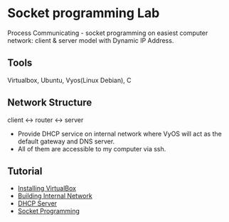 # Socket programming Lab
Process Communicating - socket programming on easiest computer network: client & server model with Dynamic IP Address.
## Tools
Virtualbox, Ubuntu, Vyos(Linux Debian), C
## Network Structure
client <-> router <-> server
* Provide DHCP service on internal network where VyOS will act as the default gateway and DNS server.
* All of them are accessible to my computer via ssh.
## Tutorial
* [Installing VirtualBox](https://medium.com/@codingwithmanny/installing-ubuntu-18-04-on-mac-os-with-virtualbox-ac3b39678602)
* [Building Internal Network](https://www.brianlinkletter.com/how-to-use-virtualbox-to-emulate-a-network/)
* [DHCP Server](https://docs.vyos.io/en/latest/quick-start.html#configure-dhcp-dns-servers)
* [Socket Programming](http://www.linuxhowtos.org/C_C++/socket.htm)